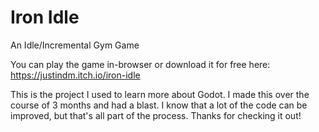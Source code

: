 # Iron Idle
An Idle/Incremental Gym Game

You can play the game in-browser or download it for free here: https://justindm.itch.io/iron-idle

This is the project I used to learn more about Godot. I made this over the course of 3 months and had a blast. I know that a lot of the code can be improved, but that's all part of the process. Thanks for checking it out!
